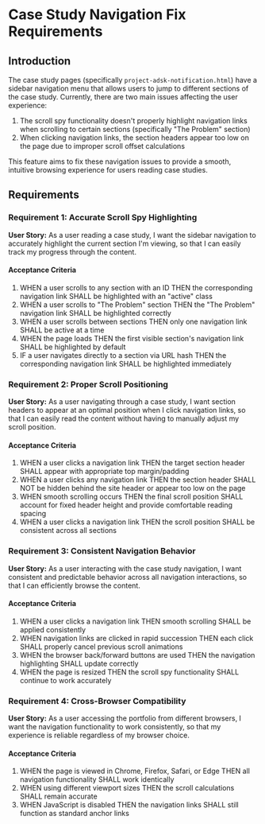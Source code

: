 # Case Study Navigation Fix Requirements

## Introduction

The case study pages (specifically `project-adsk-notification.html`) have a sidebar navigation menu that allows users to jump to different sections of the case study. Currently, there are two main issues affecting the user experience:

1. The scroll spy functionality doesn't properly highlight navigation links when scrolling to certain sections (specifically "The Problem" section)
2. When clicking navigation links, the section headers appear too low on the page due to improper scroll offset calculations

This feature aims to fix these navigation issues to provide a smooth, intuitive browsing experience for users reading case studies.

## Requirements

### Requirement 1: Accurate Scroll Spy Highlighting

**User Story:** As a user reading a case study, I want the sidebar navigation to accurately highlight the current section I'm viewing, so that I can easily track my progress through the content.

#### Acceptance Criteria

1. WHEN a user scrolls to any section with an ID THEN the corresponding navigation link SHALL be highlighted with an "active" class
2. WHEN a user scrolls to "The Problem" section THEN the "The Problem" navigation link SHALL be highlighted correctly
3. WHEN a user scrolls between sections THEN only one navigation link SHALL be active at a time
4. WHEN the page loads THEN the first visible section's navigation link SHALL be highlighted by default
5. IF a user navigates directly to a section via URL hash THEN the corresponding navigation link SHALL be highlighted immediately

### Requirement 2: Proper Scroll Positioning

**User Story:** As a user navigating through a case study, I want section headers to appear at an optimal position when I click navigation links, so that I can easily read the content without having to manually adjust my scroll position.

#### Acceptance Criteria

1. WHEN a user clicks a navigation link THEN the target section header SHALL appear with appropriate top margin/padding
2. WHEN a user clicks any navigation link THEN the section header SHALL NOT be hidden behind the site header or appear too low on the page
3. WHEN smooth scrolling occurs THEN the final scroll position SHALL account for fixed header height and provide comfortable reading spacing
4. WHEN a user clicks a navigation link THEN the scroll position SHALL be consistent across all sections

### Requirement 3: Consistent Navigation Behavior

**User Story:** As a user interacting with the case study navigation, I want consistent and predictable behavior across all navigation interactions, so that I can efficiently browse the content.

#### Acceptance Criteria

1. WHEN a user clicks a navigation link THEN smooth scrolling SHALL be applied consistently
2. WHEN navigation links are clicked in rapid succession THEN each click SHALL properly cancel previous scroll animations
3. WHEN the browser back/forward buttons are used THEN the navigation highlighting SHALL update correctly
4. WHEN the page is resized THEN the scroll spy functionality SHALL continue to work accurately

### Requirement 4: Cross-Browser Compatibility

**User Story:** As a user accessing the portfolio from different browsers, I want the navigation functionality to work consistently, so that my experience is reliable regardless of my browser choice.

#### Acceptance Criteria

1. WHEN the page is viewed in Chrome, Firefox, Safari, or Edge THEN all navigation functionality SHALL work identically
2. WHEN using different viewport sizes THEN the scroll calculations SHALL remain accurate
3. WHEN JavaScript is disabled THEN the navigation links SHALL still function as standard anchor links

